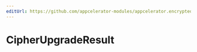 ```yaml
---
editUrl: https://github.com/appcelerator-modules/appcelerator.encrypteddatabase/edit/master/apidoc/EncryptedDatabase.yml
---
```

# CipherUpgradeResult

<TypeHeader/>

<ApiDocs/>
